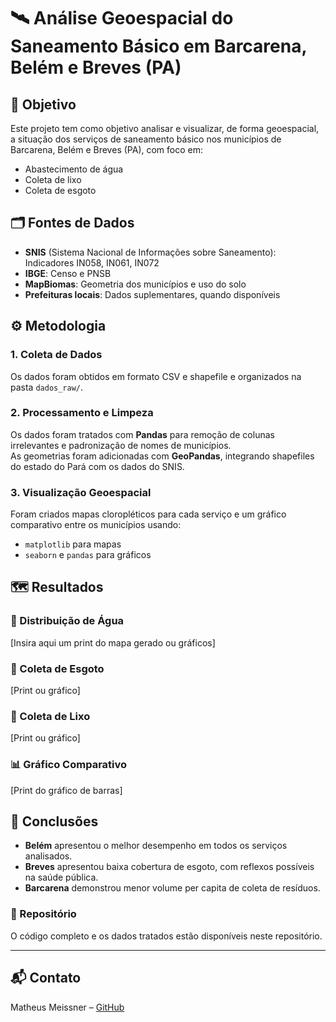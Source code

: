 # 🛰️ Análise Geoespacial do Saneamento Básico em Barcarena, Belém e Breves (PA)

## 🎯 Objetivo
Este projeto tem como objetivo analisar e visualizar, de forma geoespacial, a situação dos serviços de saneamento básico nos municípios de Barcarena, Belém e Breves (PA), com foco em:
- Abastecimento de água
- Coleta de lixo
- Coleta de esgoto

## 🗂️ Fontes de Dados
- **SNIS** (Sistema Nacional de Informações sobre Saneamento): Indicadores IN058, IN061, IN072
- **IBGE**: Censo e PNSB
- **MapBiomas**: Geometria dos municípios e uso do solo
- **Prefeituras locais**: Dados suplementares, quando disponíveis

## ⚙️ Metodologia

### 1. Coleta de Dados
Os dados foram obtidos em formato CSV e shapefile e organizados na pasta `dados_raw/`.

### 2. Processamento e Limpeza
Os dados foram tratados com **Pandas** para remoção de colunas irrelevantes e padronização de nomes de municípios.  
As geometrias foram adicionadas com **GeoPandas**, integrando shapefiles do estado do Pará com os dados do SNIS.

### 3. Visualização Geoespacial
Foram criados mapas cloropléticos para cada serviço e um gráfico comparativo entre os municípios usando:
- `matplotlib` para mapas
- `seaborn` e `pandas` para gráficos

## 🗺️ Resultados

### 🔹 Distribuição de Água
[Insira aqui um print do mapa gerado ou gráficos]

### 🔹 Coleta de Esgoto
[Print ou gráfico]

### 🔹 Coleta de Lixo
[Print ou gráfico]

### 📊 Gráfico Comparativo
[Print do gráfico de barras]

## 📌 Conclusões

- **Belém** apresentou o melhor desempenho em todos os serviços analisados.
- **Breves** apresentou baixa cobertura de esgoto, com reflexos possíveis na saúde pública.
- **Barcarena** demonstrou menor volume per capita de coleta de resíduos.

### 🧩 Repositório
O código completo e os dados tratados estão disponíveis neste repositório.

---

## 📬 Contato
Matheus Meissner – [GitHub](https://github.com/matheus-meissner)
